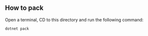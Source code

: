## How to pack

Open a terminal, CD to this directory and run the following command: 

```
dotnet pack
```